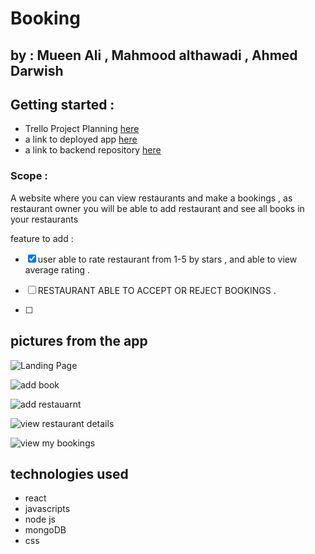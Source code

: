 # Booking

## by : Mueen Ali , Mahmood althawadi , Ahmed Darwish

## Getting started :

- Trello Project Planning [here](https://trello.com/b/RRFwp2Ze/bookingcom-project)
- a link to deployed app [here](https://resbooking-hl061wlo3-mueens-projects-b1fddfae.vercel.app)
- a link to backend repository [here](https://github.com/VinsintQ/Booking-back-end)

### Scope :

A website where you can view restaurants and make a bookings , as restaurant owner you will be able to add restaurant and see all books in your restaurants

feature to add :

- [x] user able to rate restaurant from 1-5 by stars , and able to view average rating .

- [ ] RESTAURANT ABLE TO ACCEPT OR REJECT BOOKINGS .

- [ ]

## pictures from the app

![Landing Page]()

![add book]()

![add restauarnt]()

![view restaurant details ]()

![view my bookings ]()

## technologies used

- react
- javascripts
- node js
- mongoDB
- css
